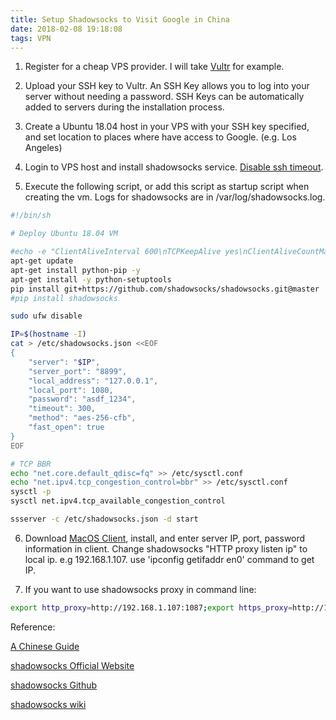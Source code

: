 ```yaml
---
title: Setup Shadowsocks to Visit Google in China
date: 2018-02-08 19:18:08
tags: VPN
---
```

1. Register for a cheap VPS provider. I will take [Vultr](https://www.vultr.com) for example.

2. Upload your SSH key to Vultr. An SSH Key allows you to log into your server without needing a password. SSH Keys can be automatically added to servers during the installation process.

3. Create a Ubuntu 18.04 host in your VPS with your SSH key specified, and set location to places where have access to Google. (e.g. Los Angeles)

4. Login to VPS host and install shadowsocks service. [Disable ssh timeout](http://queirozf.com/entries/disabling-ssh-timeout-when-connecting-to-from-ubuntu).

5. Execute the following script, or add this script as startup script when creating the vm. Logs for shadowsocks are in /var/log/shadowsocks.log.
``` bash
#!/bin/sh

# Deploy Ubuntu 18.04 VM

#echo -e "ClientAliveInterval 600\nTCPKeepAlive yes\nClientAliveCountMax 10" >> /etc/ssh/sshd_config
apt-get update
apt-get install python-pip -y
apt-get install -y python-setuptools
pip install git+https://github.com/shadowsocks/shadowsocks.git@master
#pip install shadowsocks

sudo ufw disable

IP=$(hostname -I)
cat > /etc/shadowsocks.json <<EOF
{
    "server": "$IP",
    "server_port": "8899",
    "local_address": "127.0.0.1",
    "local_port": 1080,
    "password": "asdf_1234",
    "timeout": 300,
    "method": "aes-256-cfb",
    "fast_open": true
}
EOF

# TCP BBR
echo "net.core.default_qdisc=fq" >> /etc/sysctl.conf
echo "net.ipv4.tcp_congestion_control=bbr" >> /etc/sysctl.conf
sysctl -p
sysctl net.ipv4.tcp_available_congestion_control

ssserver -c /etc/shadowsocks.json -d start

```

6. Download [MacOS Client](https://github.com/shadowsocks/ShadowsocksX-NG/releases), install, and enter server IP, port, password information in client. Change shadowsocks "HTTP proxy listen ip" to local ip. e.g 192.168.1.107. use 'ipconfig getifaddr en0' command to get IP.

7. If you want to use shadowsocks proxy in command line:
``` bash
export http_proxy=http://192.168.1.107:1087;export https_proxy=http://192.168.1.107:1087;export no_proxy=localhost,127.0.0.0/8,192.0.0.0/8;
```

Reference:

[A Chinese Guide](https://www.flyzy2005.cn/fan-qiang/shadowsocks/build-shadowsocks-on-vps/)

[shadowsocks Official Website](https://shadowsocks.org/en/index.html)

[shadowsocks Github](https://github.com/shadowsocks)

[shadowsocks wiki](https://github.com/shadowsocks/shadowsocks/wiki)
